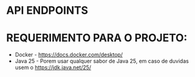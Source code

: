 # API ENDPOINTS


# REQUERIMENTO PARA O PROJETO:
- Docker - https://docs.docker.com/desktop/
- Java 25 - Porem usar qualquer sabor de Java 25, em caso de duvidas usem o https://jdk.java.net/25/